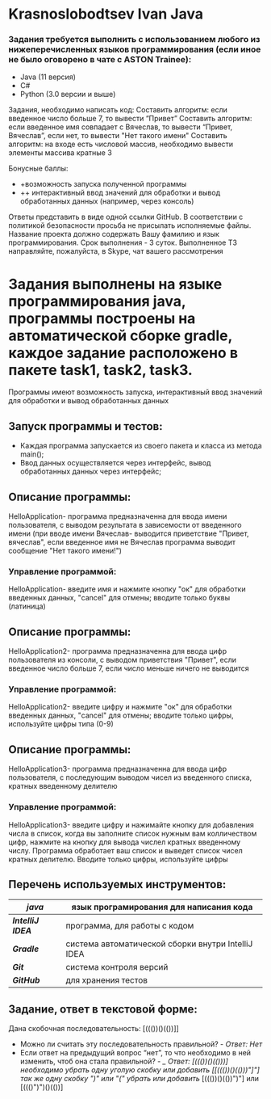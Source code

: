 # Krasnoslobodtsev Ivan Java

### Задания требуется выполнить с использованием любого из нижеперечисленных языков программирования (если иное не было оговорено в чате с ASTON Trainee):
* Java (11 версия)
* C#
* Python (3.0 версии и выше)


Задания, необходимо написать код:
Составить алгоритм: если введенное число больше 7, то вывести “Привет”
Составить алгоритм: если введенное имя совпадает с Вячеслав, то вывести “Привет, Вячеслав”, если нет, то вывести "Нет такого имени"
Составить алгоритм: на входе есть числовой массив, необходимо вывести элементы массива кратные 3

Бонусные баллы:
* +возможность запуска полученной программы
* ++ интерактивный ввод значений для обработки и вывод обработанных данных
(например, через консоль)

Ответы представить в виде одной ссылки GitHub.
В соответствии с политикой безопасности просьба не присылать исполняемые файлы.
Название проекта должно содержать Вашу фамилию и язык программирования.
Срок выполнения - 3 суток.
Выполненное ТЗ направляйте, пожалуйста, в Skype, чат вашего рассмотрения

# Задания выполнены на языке программирования java, программы построены на автоматической сборке gradle, каждое задание расположено в пакете task1, task2, task3.
Программы имеют возможность запуска, интерактивный ввод значений для обработки и вывод обработанных данных

## Запуск программы и тестов:
* Каждая программа запускается из своего пакета и класса из метода main();
* Ввод данных осуществляется через интерфейс, вывод обработанных данных через интерфейс;

## Описание программы:
HelloApplication- программа предназначенна для ввода имени пользователя, с выводом результата в зависемости от введенного имени (при вводе имени Вячеслав- выводится приветствие "Привет, вячеслав", если введенное имя не Вячеслав программа выводит сообщение "Нет такого имени!")
### Управление программой:
HelloApplication- введите имя и нажмите кнопку "ок" для обработки введенных данных, "cancel" для отмены; вводите только буквы (латиница)
## Описание программы:
HelloApplication2- программа предназначенна для ввода цифр пользователя из консоли, с выводом приветствия "Привет", если введенное число больше 7, если число меньше ничего не выводится 
### Управление программой:
HelloApplication2- введите цифру и нажмите "ок" для обработки введенных данных, "cancel" для отмены; вводите только цифры, используйте цифры типа (0-9)
## Описание программы:
HelloApplication3- программа предназначенна для ввода цифр пользователя, с последующим выводом чисел из введенного списка, кратных введенному делителю
### Управление программой:
HelloApplication3- введите цифру и нажимайте кнопку для добавления числа в список, когда вы заполните список нужным вам колличеством цифр, нажмите на кнопку для вывода числел кратных введенному числу. Программа обработает ваш список и выведет список чисел кратных делителю. Вводите только цифры, используйте цифры

## Перечень используемых инструментов:

**_java_** | язык програмирования для написания кода
 ----------|------------------------------------------------------------------------
**_IntelliJ IDEA_**  | программа, для работы с кодом
**_Gradle_**   | система автоматической сборки внутри IntelliJ IDEA
**_Git_** | система контроля версий
**_GitHub_** | для хранения тестов

## Задание, ответ в текстовой форме:
Дана скобочная последовательность: [((())()(())]]
- Можно ли считать эту последовательность правильной? - *_Ответ: Нет_*
- Если ответ на предыдущий вопрос “нет”, то что необходимо в ней изменить, чтоб она стала правильной? - *_ _Ответ: [((())()(()))] необходимо убрать одну уголую скобку или добавить [[((())()(()))"]"] так же одну скобку ")" или "(" убрать или добавить_* [((())()(())")"] или [((()")")()(())]
